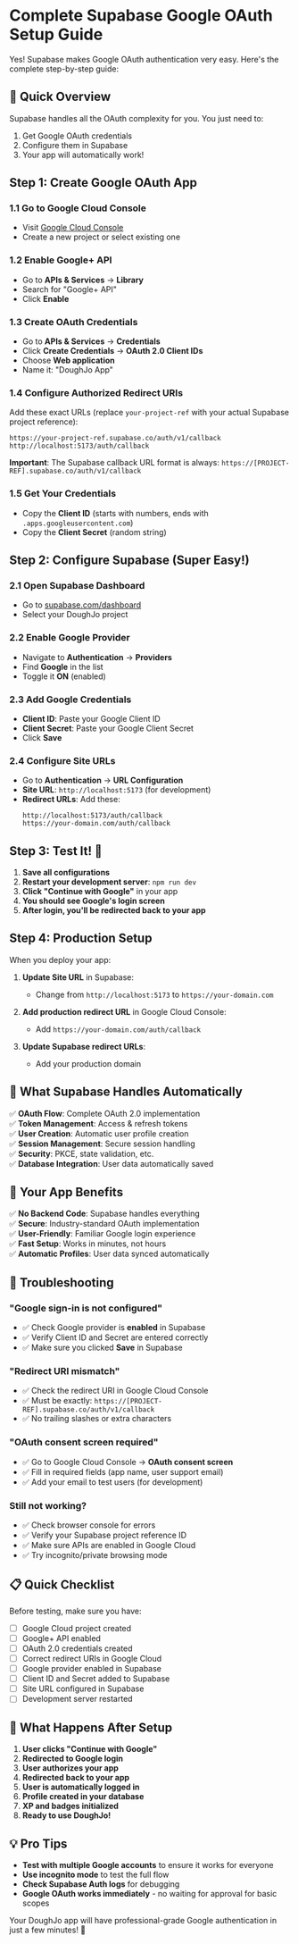 # Complete Supabase Google OAuth Setup Guide

Yes! Supabase makes Google OAuth authentication very easy. Here's the complete step-by-step guide:

## 🚀 Quick Overview

Supabase handles all the OAuth complexity for you. You just need to:
1. Get Google OAuth credentials
2. Configure them in Supabase
3. Your app will automatically work!

## Step 1: Create Google OAuth App

### 1.1 Go to Google Cloud Console
- Visit [Google Cloud Console](https://console.cloud.google.com/)
- Create a new project or select existing one

### 1.2 Enable Google+ API
- Go to **APIs & Services** → **Library**
- Search for "Google+ API" 
- Click **Enable**

### 1.3 Create OAuth Credentials
- Go to **APIs & Services** → **Credentials**
- Click **Create Credentials** → **OAuth 2.0 Client IDs**
- Choose **Web application**
- Name it: "DoughJo App"

### 1.4 Configure Authorized Redirect URIs
Add these exact URLs (replace `your-project-ref` with your actual Supabase project reference):

```
https://your-project-ref.supabase.co/auth/v1/callback
http://localhost:5173/auth/callback
```

**Important**: The Supabase callback URL format is always:
`https://[PROJECT-REF].supabase.co/auth/v1/callback`

### 1.5 Get Your Credentials
- Copy the **Client ID** (starts with numbers, ends with `.apps.googleusercontent.com`)
- Copy the **Client Secret** (random string)

## Step 2: Configure Supabase (Super Easy!)

### 2.1 Open Supabase Dashboard
- Go to [supabase.com/dashboard](https://supabase.com/dashboard)
- Select your DoughJo project

### 2.2 Enable Google Provider
- Navigate to **Authentication** → **Providers**
- Find **Google** in the list
- Toggle it **ON** (enabled)

### 2.3 Add Google Credentials
- **Client ID**: Paste your Google Client ID
- **Client Secret**: Paste your Google Client Secret
- Click **Save**

### 2.4 Configure Site URLs
- Go to **Authentication** → **URL Configuration**
- **Site URL**: `http://localhost:5173` (for development)
- **Redirect URLs**: Add these:
  ```
  http://localhost:5173/auth/callback
  https://your-domain.com/auth/callback
  ```

## Step 3: Test It! 🎉

1. **Save all configurations**
2. **Restart your development server**: `npm run dev`
3. **Click "Continue with Google"** in your app
4. **You should see Google's login screen**
5. **After login, you'll be redirected back to your app**

## Step 4: Production Setup

When you deploy your app:

1. **Update Site URL** in Supabase:
   - Change from `http://localhost:5173` to `https://your-domain.com`

2. **Add production redirect URL** in Google Cloud Console:
   - Add `https://your-domain.com/auth/callback`

3. **Update Supabase redirect URLs**:
   - Add your production domain

## 🔧 What Supabase Handles Automatically

✅ **OAuth Flow**: Complete OAuth 2.0 implementation  
✅ **Token Management**: Access & refresh tokens  
✅ **User Creation**: Automatic user profile creation  
✅ **Session Management**: Secure session handling  
✅ **Security**: PKCE, state validation, etc.  
✅ **Database Integration**: User data automatically saved  

## 🎯 Your App Benefits

✅ **No Backend Code**: Supabase handles everything  
✅ **Secure**: Industry-standard OAuth implementation  
✅ **User-Friendly**: Familiar Google login experience  
✅ **Fast Setup**: Works in minutes, not hours  
✅ **Automatic Profiles**: User data synced automatically  

## 🐛 Troubleshooting

### "Google sign-in is not configured"
- ✅ Check Google provider is **enabled** in Supabase
- ✅ Verify Client ID and Secret are entered correctly
- ✅ Make sure you clicked **Save** in Supabase

### "Redirect URI mismatch"
- ✅ Check the redirect URI in Google Cloud Console
- ✅ Must be exactly: `https://[PROJECT-REF].supabase.co/auth/v1/callback`
- ✅ No trailing slashes or extra characters

### "OAuth consent screen required"
- ✅ Go to Google Cloud Console → **OAuth consent screen**
- ✅ Fill in required fields (app name, user support email)
- ✅ Add your email to test users (for development)

### Still not working?
- ✅ Check browser console for errors
- ✅ Verify your Supabase project reference ID
- ✅ Make sure APIs are enabled in Google Cloud
- ✅ Try incognito/private browsing mode

## 📋 Quick Checklist

Before testing, make sure you have:

- [ ] Google Cloud project created
- [ ] Google+ API enabled
- [ ] OAuth 2.0 credentials created
- [ ] Correct redirect URIs in Google Cloud
- [ ] Google provider enabled in Supabase
- [ ] Client ID and Secret added to Supabase
- [ ] Site URL configured in Supabase
- [ ] Development server restarted

## 🎉 What Happens After Setup

1. **User clicks "Continue with Google"**
2. **Redirected to Google login**
3. **User authorizes your app**
4. **Redirected back to your app**
5. **User is automatically logged in**
6. **Profile created in your database**
7. **XP and badges initialized**
8. **Ready to use DoughJo!**

## 💡 Pro Tips

- **Test with multiple Google accounts** to ensure it works for everyone
- **Use incognito mode** to test the full flow
- **Check Supabase Auth logs** for debugging
- **Google OAuth works immediately** - no waiting for approval for basic scopes

Your DoughJo app will have professional-grade Google authentication in just a few minutes! 🚀